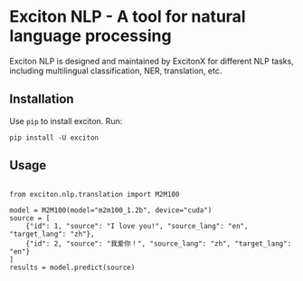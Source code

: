 # Exciton NLP - A tool for natural language processing

Exciton NLP is designed and maintained by ExcitonX for different NLP tasks, including multilingual classification, NER, translation, etc.

## Installation
Use ``pip`` to install exciton. Run:

```
pip install -U exciton
```

## Usage

```

from exciton.nlp.translation import M2M100

model = M2M100(model="m2m100_1.2b", device="cuda")
source = [
    {"id": 1, "source": "I love you!", "source_lang": "en", "target_lang": "zh"},
    {"id": 2, "source": "我爱你！", "source_lang": "zh", "target_lang": "en"}
]
results = model.predict(source)

```